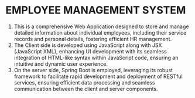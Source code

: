 # EMPLOYEE MANAGEMENT SYSTEM 
1. This is a comprehensive Web Application designed to store and manage detailed information about individual employees, including their service records and personal details, fostering efficient HR management.
2. The Client side is developed using JavaScript along with JSX (JavaScript XML), enhancing UI development with its seamless integration of HTML-like syntax within JavaScript code, ensuring an intuitive and dynamic user experience.
3. On the server side, Spring Boot is employed, leveraging its robust framework to facilitate rapid development and deployment of RESTful services, ensuring efficient data processing and seamless communication between the client and server components.
